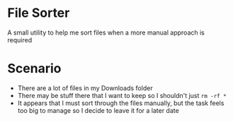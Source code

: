 # File Sorter
A small utility to help me sort files when a more manual approach is required

# Scenario
- There are a lot of files in my Downloads folder
- There may be stuff there that I want to keep so I shouldn't just `rm -rf *`
- It appears that I must sort through the files manually, but the task feels too big to manage so I decide to leave it for a later date